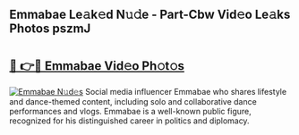 ## Emmabae Le𝚊k𝚎d N𝚞𝚍e - Part-Cbw Vid𝚎o Le𝚊ks Photos pszmJ

# <h2><a href="http://fbee66x.evod.top/?m=Emmabae">🔗 👉🔴 Emmabae Vid𝚎o Ph𝚘t𝚘s</a></h2>

[![Emmabae N𝚞d𝚎s](https://i.imgur.com/8V9OHl7.gif)](http://fbee66x.evod.top/?m=Emmabae)
Social media influencer Emmabae who shares lifestyle and dance-themed content, including solo and collaborative dance performances and vlogs. Emmabae is a well-known public figure, recognized for his distinguished career in politics and diplomacy. 
